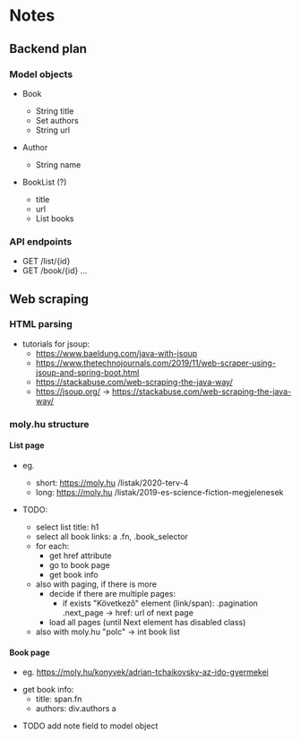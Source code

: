 # Notes

## Backend plan

### Model objects

* Book
    * String title
    * Set<Author> authors
    * String url
    
* Author
    * String name
    
* BookList (?)
    * title
    * url
    * List<Book> books 
    
### API endpoints

* GET /list/{id}
* GET /book/{id}
...

## Web scraping

### HTML parsing
* tutorials for jsoup: 
    + https://www.baeldung.com/java-with-jsoup
    - https://www.thetechnojournals.com/2019/11/web-scraper-using-jsoup-and-spring-boot.html
    - https://stackabuse.com/web-scraping-the-java-way/
    - https://jsoup.org/ -> https://stackabuse.com/web-scraping-the-java-way/


### moly.hu structure

#### List page
* eg.
    * short: https://moly.hu /listak/2020-terv-4
    * long: https://moly.hu /listak/2019-es-science-fiction-megjelenesek
   
* TODO:
    + select list title: h1 
    + select all book links:  a .fn, .book_selector
    + for each:
        + get href attribute
        + go to book page
        + get book info
    - also with paging, if there is more
        - decide if there are multiple pages:
            * if exists "Következő" element (link/span):  .pagination .next_page   -> href: url of next page
        - load all pages (until Next element has disabled class)
    - also with moly.hu "polc" -> int book list
    
#### Book page
* eg. https://moly.hu/konyvek/adrian-tchaikovsky-az-ido-gyermekei
+ get book info: 
    + title:  span.fn
    + authors:  div.authors a
- TODO add note field to model object

